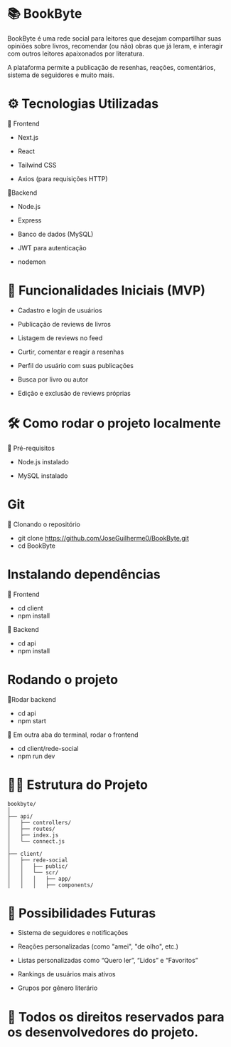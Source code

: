 # 📚 BookByte

BookByte é uma rede social para leitores que desejam compartilhar suas opiniões sobre livros, recomendar (ou não) obras que já leram, e interagir com outros leitores apaixonados por literatura.


A plataforma permite a publicação de resenhas, reações, comentários, sistema de seguidores e muito mais.


# ⚙️ Tecnologias Utilizadas  


🔹 Frontend

- Next.js

- React

- Tailwind CSS

- Axios (para requisições HTTP)  


🔹Backend

- Node.js

- Express

- Banco de dados (MySQL)

- JWT para autenticação

- nodemon

# 🚀 Funcionalidades Iniciais (MVP)

- Cadastro e login de usuários

- Publicação de reviews de livros

- Listagem de reviews no feed

- Curtir, comentar e reagir a resenhas

- Perfil do usuário com suas publicações

- Busca por livro ou autor

- Edição e exclusão de reviews próprias

# 🛠️ Como rodar o projeto localmente

🔹 Pré-requisitos

- Node.js instalado

- MySQL instalado

# Git


🔹 Clonando o repositório

- git clone https://github.com/JoseGuilherme0/BookByte.git  
- cd BookByte

# Instalando dependências

🔹 Frontend
- cd client  
- npm install

🔹 Backend
- cd api  
- npm install

# Rodando o projeto

🔹Rodar backend
- cd api
- npm start

🔹 Em outra aba do terminal, rodar o frontend
- cd client/rede-social
- npm run dev  

# 🧚‍♂️ Estrutura do Projeto

```
bookbyte/
│
├── api/
│   ├── controllers/
│   ├── routes/
│   ├── index.js
│   └── connect.js
│
├── client/
│   ├── rede-social
│   │   ├── public/
│   │   └── scr/
│   │   │   ├── app/
│   │   │   ├── components/
```

# 🤩 Possibilidades Futuras

- Sistema de seguidores e notificações

- Reações personalizadas (como "amei", "de olho", etc.)

- Listas personalizadas como “Quero ler”, “Lidos” e “Favoritos”

- Rankings de usuários mais ativos

- Grupos por gênero literário    

# 📄 Todos os direitos reservados para os desenvolvedores do projeto.
